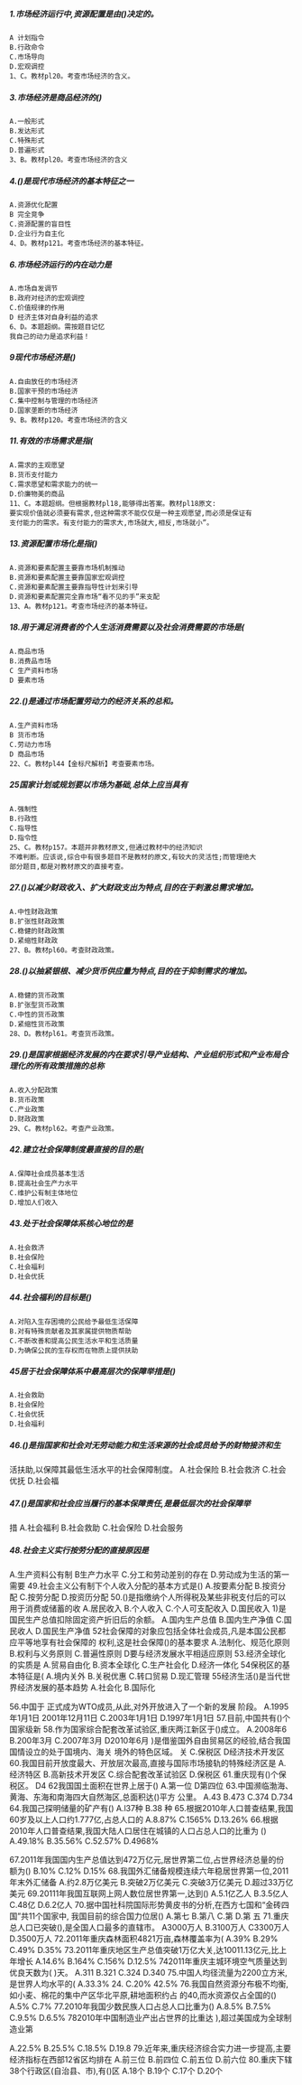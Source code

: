 ##### 1.市场经济运行中,资源配置是由()决定的。
    A 计划指令
    B.行政命令
    C.市场导向
    D.宏观调控
    1、C。教材pl20。考查市场经济的含义。

##### 3.市场经济是商品经济的()
    A.一般形式
    B.发达形式
    C.特殊形式
    D.普遍形式
    3、B。教材pl20。考查市场经济的含义

##### 4.()是现代市场经济的基本特征之一
    A.资源优化配置
    B 完全竞争
    C.资源配置的盲目性
    D.企业行为自主化
    4、D。教材p121。考查市场经济的基本特征。


##### 6.市场经济运行的内在动力是
    A.市场自发调节
    B.政府对经济的宏观调控
    C.价值规律的作用
    D 经济主体对自身利益的追求
    6、D。本题超纲。需按题目记忆
    我自己的动力是追求利益！
    
##### 9现代市场经济是()
    A.自由放任的市场经济
    B.国家干预的市场经济
    C.集中控制与管理的市场经济
    D.国家垄断的市场经济
    9、B。教材p120。考查市场经济的含义
    
##### 11.有效的市场需求是指(
    A.需求的主观愿望
    B.货币支付能力
    C.需求愿望和需求能力的统一
    D.价廉物美的商品
    11、C。本题超纲。但根据教材pl18,能够得出答案。教材pl18原文:
    要实现价值就必须要有需求,但这种需求不能仅仅是一种主观愿望,而必须是保证有
    支付能力的需求。有支付能力的需求大,市场就大,相反,市场就小”。
    

##### 13.资源配置市场化是指()
    A.资源和要素配置主要靠市场机制推动
    B.资源和要素配置主要靠国家宏观调控
    C.资源和要素配置主要靠指导性计划来引导
    D.资源和要素配置完全靠市场“看不见的手”来支配
    13、A。教材p121。考查市场经济的基本特征。


##### 18.用于满足消费者的个人生活消费需要以及社会消费需要的市场是(
    A.商品市场
    B.消费品市场
    C 生产资料市场
    D 要素市场

##### 22.()是通过市场配置劳动力的经济关系的总和。
    A.生产资料市场
    B 货币市场
    C.劳动力市场
    D 商品市场
    22、C。教材pl44【金标尺解析】考查要素市场。


##### 25国家计划或规划要以市场为基础,总体上应当具有
    A.强制性
    B.行政性
    C.指导性
    D.指令性
    25、C。教材p157。本题并非教材原文,但通过教材中的经济知识
    不难判断。应该说,综合中有很多题目不是教材的原文,有较大的灵活性;而管理绝大
    部分题目,都是对教材原文的直接考查。


##### 27.()以减少财政收入、扩大财政支出为特点,目的在于剌激总需求增加。
    A.中性财政政策
    B.扩张性财政政策
    C.稳健的财政政策
    D.紧缩性财政政
    27、B。教材pl60。考查财政政策。

##### 28.()以抽紧银根、减少货币供应量为特点,目的在于抑制需求的增加。
    A.稳健的货币政策
    B.扩张型货币政策
    C.中性的货币政策
    D.紧缩性货币政策
    28、D。教材pl61。考查货币政策。

##### 29.()是国家根据经济发展的内在要求引导产业结构、产业组织形式和产业布局合理化的所有政策措施的总称
    A.收入分配政策
    B.货币政策
    C.产业政策
    D.财政政策
    29、C。教材pl62。考查产业政策。

    
##### 42.建立社会保障制度最直接的目的是(
    A.保障社会成员基本生活
    B.提高社会生产力水平
    C.维护公有制主体地位
    D.增加人们收入
    
##### 43.处于社会保障体系核心地位的是
    A.社会救济
    B.社会保险
    C.社会福利
    D.社会优抚
    
##### 44.社会福利的目标是()
    A.对陷入生存困境的公民给予最低生活保障
    B.对有特殊贡献者及其家属提供物质帮助
    C.不断改善和提高公民生活水平和生活质量
    D.为确保公民的生存权而在物质上提供扶助

##### 45居于社会保障体系中最高层次的保障举措是()
    A.社会救助
    B.社会保险
    C.社会优抚
    D.社会福利
##### 46.()是指国家和社会对无劳动能力和生活来源的社会成员给予的财物接济和生
活扶助,以保障其最低生活水平的社会保障制度。
A.社会保险
B.社会救济
C.社会优抚
D.社会福
##### 47.()是国家和社会应当履行的基本保障责任,是最低层次的社会保障举
措
A.社会福利
B.社会救助
C.社会保险
D.社会服务

##### 48.社会主义实行按劳分配的直接原因是
A.生产资料公有制
B生产力水平
C.分工和劳动差别的存在
D.劳动成为生活的第一需要
49.社会主义公有制下个人收入分配的基本方式是()
A.按要素分配
B.按资分配
C.按劳分配
D.按资历分配
50.()是指缴纳个人所得税及某些非税支付后的可以用于消费或储蓄的收
A.居民收入
B.个人收入
C.个人可支配收入
D.国民收入
1)是国民生产总值扣除固定资产折旧后的余额。
A.国内生产总值
B.国内生产净值
C.国民收人
D.国民生产净值
52社会保障的对象应包括全体社会成员,凡是本国公民都应平等地享有社会保障的
权利,这是社会保障()的基本要求
A.法制化、规范化原则
B.权利与义务原则
C.普遍性原则
D要与经济发展水平相适应原则
53.经济全球化的实质是
A.贸易自由化
B.资本全球化
C.生产社会化
D.经济一体化
54保税区的基本特征是(
A.境内关外
B.关税优惠
C.转口贸易
D.现汇管理
55经济生活()是当代世界经济发展的基本趋势
A.社会化
B.国际化

56.中国于
正式成为WTO成员,从此,对外开放进入了一个新的发展
阶段。
A.1995年1月1日
2001年12月11日
C.2003年1月1日
D.1997年1月1日
57.目前,中国共有()个国家级新
58.作为国家综合配套改革试验区,重庆两江新区于()成立。
A.2008年6
B.200年3月
C.2007年3月
D2010年6月
)是借鉴国外自由贸易区的经验,结合我国国情设立的处于国境内、海关
境外的特色区域。
关
C.保税区
D经济技术开发区
60.我国目前开放度最大、开放层次最高,直接与国际市场接轨的特殊经济区是
A.经济特区
B.高新技术开发区
C.综合配套改革试验区
D.保税区
61.重庆现有()个保税区。
D4
62我国国土面积在世界上居于()
A.第一位
D第四位
63.中国濒临渤海、黄海、东海和南海四大自然海区,总面积达()平方
公里。
A.43
B.473
C.374
D.734
64.我国己探明储量的矿产有()
A.l37种
B.38
种
65.根据2010年人口普查结果,我国60岁及以上人口约1.777亿,占总人口的
A.8.87%
C.1565%
D.13.26%
66.根据2010年人口普查结果,我国大陆人口居住在城镇的人口占总人口的比重为
()
A.49.18%
B.35.56%
C.52.57%
D.4968%

67.2011年我国国内生产总值达到472万亿元,居世界第二位,占世界经济总量的份
额为()
B.10%
C.12%
D.15%
68.我国外汇储备规模连续六年稳居世界第一位,2011年末外汇储备
A.约2.8万亿美元
B.突破2万亿美元
C.突破3万亿美元
D.超过33万亿美元
69.20111年我国互联网上网人数位居世界第一,达到()
A.5.1亿乙人
B.3.5亿人
C.48亿
D.6.2亿人
70.据中国社科院国际形势黄皮书的分析,在西方七国和“金砖四国”共11个国家中,
我国目前的综合国力位居()
A.第七
B.第八
C.第
D.第
五
71.重庆总人口已突破(),是全国人口最多的直辖市。
A3000万人
B.3100万人
C3300万人
D.3500万人
72.2011年重庆森林面积4821万亩,森林覆盖率为(
A.39%
B.29%
C.49%
D.35%
73.2011年重庆地区生产总值突破1万亿大关,达10011.13亿元,比上年增长
A.14.6%
B.164%
C.156%
D.12.5%
742011年重庆主城环境空气质量达到优良天数为(
)天。
A.311
B.321
C.324
D.340
75.中国人均径流量为2200立方米,是世界人均水平的(
A.33.3%
24.
C.20%
42.5%
76.我国自然资源分布极不均衡,如小麦、棉花的集中产区华北平原,耕地面积约占
的40,而水资源仅占全国的()
A.5%
C.7%
77.2010年我国少数民族人口占总人口比重为()
A.8.5%
B.7.5%
C.9.5%
D.6.5%
782010年中国制造业产出占世界的比重达
),超过美国成为全球制造业第

A.22.5%
B.25.5%
C.18.5%
D.19.8
79.近年来,重庆经济综合实力进一步提高,主要经济指标在西部12省区均排在
A.前三位
B.前四位
C.前五位
D.前六位
80.重庆下辖38个行政区(自治县、市),有()区
A.18个
B.19个
C.17个
D.20个




















    